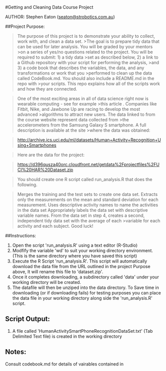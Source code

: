 #Getting and Cleaning Data Course Project

AUTHOR: Stephen Eaton (seaton@strobotics.com.au)

##Project Purpose:

>The purpose of this project is to demonstrate your ability to collect, work with, and clean a data set. >The goal is to prepare tidy data that can be used for later analysis. You will be graded by your mentors >on a series of yes/no questions related to the project. You will be required to submit: 1) a tidy data >set as described below, 2) a link to a Github repository with your script for performing the analysis, >and 3) a code book that describes the variables, the data, and any transformations or work that you >performed to clean up the data called CodeBook.md. You should also include a README.md in the repo with >your scripts. This repo explains how all of the scripts work and how they are connected.

>One of the most exciting areas in all of data science right now is wearable computing - see for example >this article . Companies like Fitbit, Nike, and Jawbone Up are racing to develop the most advanced >algorithms to attract new users. The data linked to from the course website represent data collected from >the accelerometers from the Samsung Galaxy S smartphone. A full description is available at the site >where the data was obtained:

>http://archive.ics.uci.edu/ml/datasets/Human+Activity+Recognition+Using+Smartphones

>Here are the data for the project:

>https://d396qusza40orc.cloudfront.net/getdata%2Fprojectfiles%2FUCI%20HAR%20Dataset.zip

>You should create one R script called run_analysis.R that does the following.

>Merges the training and the test sets to create one data set.
>Extracts only the measurements on the mean and standard deviation for each measurement.
>Uses descriptive activity names to name the activities in the data set
>Appropriately labels the data set with descriptive variable names.
>From the data set in step 4, creates a second, independent tidy data set with the average of each >variable for each activity and each subject.
>Good luck!

##Instructions:

1. Open the script 'run_analysis.R' using a text editor (R-Studio) 
2. Modfify the variable 'wd' to suit your working directory environment.  (This is the same directory where you have saved this script)
2. Execute the R Script 'run_analysis.R'.   This script will automatically download the data file from the URL outlined in the project Purpose above, It will rename this file to 'dataset.zip'.  
3. Once it completes downloading,  a subdirectory called 'data' under your working directory will be created.   
4. The datafile will then be unziped into the data directory. To Save time in downloading (or if downloading fails) for testing purposes you can place the data file in your working directory along side the 'run_analysis.R' script.

## Script Output:
1. A file called 'HumanActivitySmartPhoneRecognitionDataSet.txt' (Tab Delimited Text file) is created in the working directory

## Notes:
Consult codebook.md for details of vairables contained in


